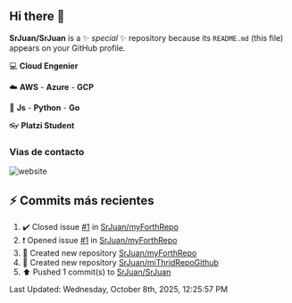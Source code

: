 ## Hi there 👋

**SrJuan/SrJuan** is a ✨ _special_ ✨ repository because its `README.md` (this file) appears on your GitHub profile.


:computer: **Cloud Engenier**

:cloud: **AWS** - **Azure** - **GCP**

:book: **Js** - **Python** - **Go**

:eyeglasses: **Platzi Student**

### Vias de contacto
![website](https://www.linkedin.com/in/juan-urriago)


## :zap: Commits más recientes
<!--RECENT_ACTIVITY:start-->
1. ✔️ Closed issue [#1](https://github.com/SrJuan/myForthRepo/issues/1) in [SrJuan/myForthRepo](https://github.com/SrJuan/myForthRepo)<br>
2. ❗️ Opened issue [#1](https://github.com/SrJuan/myForthRepo/issues/1) in [SrJuan/myForthRepo](https://github.com/SrJuan/myForthRepo)<br>
3. 📔 Created new repository [SrJuan/myForthRepo](https://github.com/SrJuan/myForthRepo)<br>
4. 📔 Created new repository [SrJuan/miThridRepoGithub](https://github.com/SrJuan/miThridRepoGithub)<br>
5. ⬆️ Pushed 1 commit(s) to [SrJuan/SrJuan](https://github.com/SrJuan/SrJuan)<br>
<!--RECENT_ACTIVITY:end-->
<!--RECENT_ACTIVITY:last_update--> 
Last Updated: Wednesday, October 8th, 2025, 12:25:57 PM
<!--RECENT_ACTIVITY:last_update_end-->
